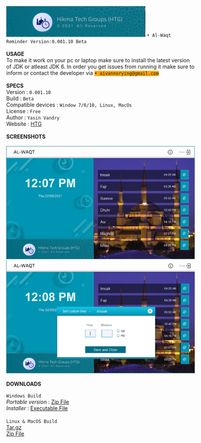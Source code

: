 <img src="https://github.com/kill3rBi4d/AdhanTime/blob/main/Screenshots/htg.PNG" />
<code>• Al-Waqt Reminder Version:0.001.10 Beta</code></br></br>
<strong>USAGE</strong></br>
To make it work on your pc or laptop make sure to install the latest version of JDK or atleast
JDK 6.
In order you get issues from running it make sure to inform or contact the developer via <code style="background-color:orange">• aivannorying@gmail.com</code></br></br>
<strong>SPECS</strong></br>
Version : <code>0.001.10</code></br>
Build : <code>Beta</code></br>
Compatible devices : <code>Window 7/8/10, Linux, MacOs</code></br>
License : <code>Free</code></br>
Author : <code>Yasin Vandry</code></br>
Website : <a href="www.hikmatechgruops.com">HTG</a>
</br></br>
<strong>SCREENSHOTS</strong></br></br>
<img src="https://github.com/kill3rBi4d/AdhanTime/blob/main/Screenshots/Al-Waqt%209_2_2021%2012_07_07%20PM.png" /></br>
<img src="https://github.com/kill3rBi4d/AdhanTime/blob/main/Screenshots/bg.png" /></br>
</br>
<strong>DOWNLOADS</strong></br>

<code>Windows Build</code></br>
    <i>Portable version</i> : <a href="https://github.com/kill3rBi4d/AdhanTime/archive/refs/heads/main.zip">Zip File</a></br>
    <i>Installer </i> : <a href="https://download943.mediafire.com/spx9mbo9e0qg/0qypj7uelkqvx12/Al-Waqt+Installer.exe">Executable File</a></br></br>
    <code>Linux & MacOS Build</code></br>
    <a href="https://download1348.mediafire.com/e5ld00furfmg/vthkgile34uen3o/Al-Waqt.tar.xz">Tar.gz</a></br>
    <a href="https://download1349.mediafire.com/uim6w7ai3zlg/6rhydzszo0pigaq/Al-Waqt0.001.10.zip">Zip File</a></br></br>
    
  
  
  
  
 
